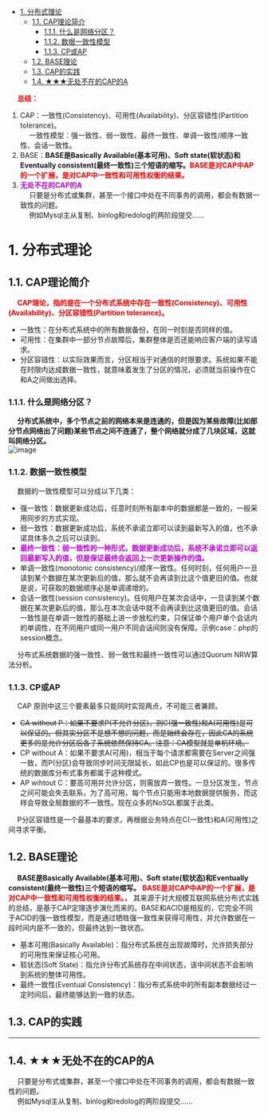 
<!-- TOC -->

- [1. 分布式理论](#1-分布式理论)
    - [1.1. CAP理论简介](#11-cap理论简介)
        - [1.1.1. 什么是网络分区？](#111-什么是网络分区)
        - [1.1.2. 数据一致性模型](#112-数据一致性模型)
        - [1.1.3. CP或AP](#113-cp或ap)
    - [1.2. BASE理论](#12-base理论)
    - [1.3. CAP的实践](#13-cap的实践)
    - [1.4. ★★★无处不在的CAP的A](#14-★★★无处不在的cap的a)

<!-- /TOC -->

&emsp; **<font color = "red">总结：</font>**  
1. CAP：一致性(Consistency)、可用性(Availability)、分区容错性(Partition tolerance)。  
&emsp; 一致性模型：强一致性、弱一致性、最终一致性、单调一致性/顺序一致性、会话一致性。  
2. BASE：**BASE是Basically Available(基本可用)、Soft state(软状态)和Eventually consistent(最终一致性)三个短语的缩写。<font color = "red">BASE是对CAP中AP的一个扩展，是对CAP中一致性和可用性权衡的结果。</font>**  
3. **<font color = "clime">无处不在的CAP的A</font>**  
&emsp; 只要是分布式或集群，甚至一个接口中处在不同事务的调用，都会有数据一致性的问题。  
&emsp; 例如Mysql主从复制、binlog和redolog的两阶段提交......  

# 1. 分布式理论  
<!-- 
https://mp.weixin.qq.com/s/3i1QA5th4C9GRw17jlovxQ
CAP和BASE理论
https://mp.weixin.qq.com/s/0qelIYKkyNVsM29u-3yH1w
-->

## 1.1. CAP理论简介    
&emsp; **<font color = "red">CAP理论，指的是在一个分布式系统中存在一致性(Consistency)、可用性(Availability)、分区容错性(Partition tolerance)。</font>**  

* 一致性：在分布式系统中的所有数据备份，在同一时刻是否同样的值。
* 可用性：在集群中一部分节点故障后，集群整体是否还能响应客户端的读写请求。
* 分区容错性：以实际效果而言，分区相当于对通信的时限要求。系统如果不能在时限内达成数据一致性，就意味着发生了分区的情况，必须就当前操作在C和A之间做出选择。  

### 1.1.1. 什么是网络分区？  
&emsp; **分布式系统中，多个节点之前的网络本来是连通的，但是因为某些故障(比如部分节点网络出了问题)某些节点之间不连通了，整个网络就分成了几块区域，这就叫网络分区。**  
![image](https://gitee.com/wt1814/pic-host/raw/master/images/microService/theory/theory-1.png)  

### 1.1.2. 数据一致性模型  
&emsp; 数据的一致性模型可以分成以下几类：  

* 强一致性：数据更新成功后，任意时刻所有副本中的数据都是一致的，一般采用同步的方式实现。    
* 弱一致性：数据更新成功后，系统不承诺立即可以读到最新写入的值，也不承诺具体多久之后可以读到。    
* **<font color = "clime">最终一致性：弱一致性的一种形式，数据更新成功后，系统不承诺立即可以返回最新写入的值，但是保证最终会返回上一次更新操作的值。</font>**  
* 单调一致性(monotonic consistency)/顺序一致性。任何时刻，任何用户一旦读到某个数据在某次更新后的值，那么就不会再读到比这个值更旧的值。也就是说，可获取的数据顺序必是单调递增的。
* 会话一致性(session consistency)。任何用户在某次会话中，一旦读到某个数据在某次更新后的值，那么在本次会话中就不会再读到比这值更旧的值。会话一致性是在单调一致性的基础上进一步放松约束，只保证单个用户单个会话内的单调性，在不同用户或同一用户不同会话间则没有保障。示例case：php的session概念。

&emsp; 分布式系统数据的强一致性、弱一致性和最终一致性可以通过Quorum NRW算法分析。  

### 1.1.3. CP或AP
&emsp; CAP 原则中这三个要素最多只能同时实现两点，不可能三者兼顾。  

* ~~CA without P：如果不要求P(不允许分区)，则C(强一致性)和A(可用性)是可以保证的。但其实分区不是想不想的问题，而是始终会存在，因此CA的系统更多的是允许分区后各子系统依然保持CA。注意：CA模型就是单机环境。~~  
* CP without A：如果不要求A(可用)，相当于每个请求都需要在Server之间强一致，而P(分区)会导致同步时间无限延长，如此CP也是可以保证的。很多传统的数据库分布式事务都属于这种模式。  
* AP wihtout C：要高可用并允许分区，则需放弃一致性。一旦分区发生，节点之间可能会失去联系，为了高可用，每个节点只能用本地数据提供服务，而这样会导致全局数据的不一致性。现在众多的NoSQL都属于此类。   

&emsp; P分区容错性是一个最基本的要求，再根据业务特点在C(一致性)和A(可用性)之间寻求平衡。 

## 1.2. BASE理论  
&emsp; **BASE是Basically Available(基本可用)、Soft state(软状态)和Eventually consistent(最终一致性)三个短语的缩写。** **<font color = "red">BASE是对CAP中AP的一个扩展，是对CAP中一致性和可用性权衡的结果。，</font>** 其来源于对大规模互联网系统分布式实践的总结，是基于CAP定理逐步演化而来的。BASE和ACID是相反的，它完全不同于ACID的强一致性模型，而是通过牺牲强一致性来获得可用性，并允许数据在一段时间内是不一致的，但最终达到一致状态。  

* 基本可用(Basically Available)：指分布式系统在出现故障时，允许损失部分的可用性来保证核心可用。
* 软状态(Soft State)：指允许分布式系统存在中间状态，该中间状态不会影响到系统的整体可用性。
* 最终一致性(Eventual Consistency)：指分布式系统中的所有副本数据经过一定时间后，最终能够达到一致的状态。

## 1.3. CAP的实践  
<!-- 
一文搞懂注册中心 zookeeper 和 eureka 中的CP和 AP 
https://mp.weixin.qq.com/s/DrSXZK-sXmdXHYBcnbEDhQ
ZooKeeper是按照CP原则构建的,不适合做Service服务发现
https://blog.csdn.net/paincupid/article/details/80610441
-->


-----------------------

## 1.4. ★★★无处不在的CAP的A  
&emsp; 只要是分布式或集群，甚至一个接口中处在不同事务的调用，都会有数据一致性的问题。  
&emsp; 例如Mysql主从复制、binlog和redolog的两阶段提交......

